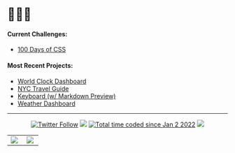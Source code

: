 <h1>👩🏻‍💻 </h1>



<h4>Current Challenges:</h4>
<ul>
   <li><a href="https://css100.aniqa.dev/" target="_blank">100 Days of CSS</a></li>
  </ul>

<h4>Most Recent Projects:</h4>
<ul>
   <li><a href="https://clock.aniqa.dev/" target="_blank">World Clock Dashboard</a></li>
  <li><a href="https://nyc.aniqa.dev/" target="_blank">NYC Travel Guide</a></li>
  <li>
    <a href="https://keyboard.aniqa.dev/" target="_blank">Keyboard (w/ Markdown Preview)</a></li>
  <li>
    <a href="https://weather.aniqa.dev/" target="_blank">Weather Dashboard</a></li>
  </ul>
 
<hr/>
<div align="center">
<a href="https://twitter.com/aniqatc"><img alt="Twitter Follow" src="https://img.shields.io/badge/follow-%40aniqatc-1DA1F2?logo=twitter&style=for-the-badge"></a>    <a href="https://codepen.io/aniqatc"><img src="https://img.shields.io/badge/Codepen-aniqatc-blue?logo=codepen&style=for-the-badge"></a>    <a href="https://twitter.com/aniqatc"><img src="https://wakatime.com/badge/user/c1c1c183-d190-42bd-ae4f-09370e6fbbc6.svg?style=for-the-badge" alt="Total time coded since Jan 2 2022" /></a> <a href="https://twitter.com/aniqatc"><img src="https://komarev.com/ghpvc/?username=aniqatc&style=for-the-badge"></a>

<table>
<tr>
<td width="45%">
<a href="http://www.github.com/aniqatc"><img src="https://streak-stats.demolab.com?user=aniqatc&theme=tokyonight&hide_border=true&border_radius=10&date_format=M%20j%5B%2C%20Y%5D&mode=weekly"/></a> 

</td>
<td width="45%">
 <a href="http://www.github.com/aniqatc"><img src="https://github-readme-stats.vercel.app/api?username=aniqatc&show_icons=true&hide_border=true&border_radius=10&theme=tokyonight" /></a>
 
</table>
  
 
</div>
